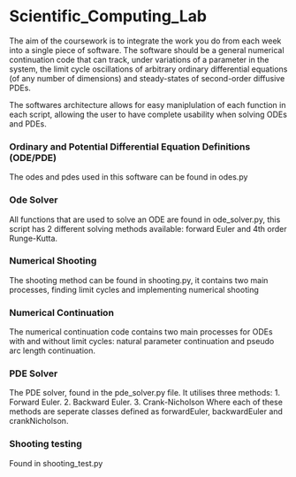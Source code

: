 ﻿# Scientific_Computing_Lab
The aim of the coursework is to integrate the work you do from each week into a single piece of software. The software should be a general numerical continuation code that can track, under variations of a parameter in the system, the limit cycle oscillations of arbitrary ordinary differential equations (of any number of dimensions) and steady-states of second-order diffusive PDEs.

The softwares architecture allows for easy maniplulation of each function in each script, allowing the user to have complete usability when solving ODEs and PDEs.

### Ordinary and Potential Differential Equation Definitions (ODE/PDE) 
The odes and pdes used in this software can be found in odes.py

### Ode Solver
All functions that are used to solve an ODE are found in ode_solver.py, this script has 2 different solving methods available: forward Euler and 4th order Runge-Kutta.

### Numerical Shooting 
The shooting method can be found in shooting.py, it contains two main processes, finding limit cycles and implementing numerical shooting

### Numerical Continuation
The numerical continuation code contains two main processes for ODEs with and without limit cycles: natural parameter continuation and pseudo arc length continuation. 

### PDE Solver 
The PDE solver, found in the pde_solver.py file. It utilises three methods: 1. Forward Euler. 2. Backward Euler. 3. Crank-Nicholson Where each of these methods are seperate classes defined as forwardEuler, backwardEuler and crankNicholson.

### Shooting testing 
Found in shooting_test.py
